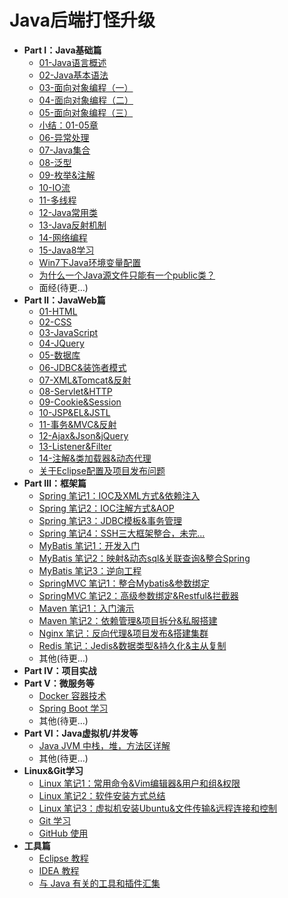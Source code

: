 # Java后端打怪升级

- **Part Ⅰ：Java基础篇**
  - [01-Java语言概述](ch1/01-Java语言概述.md)
  - [02-Java基本语法](ch1/02-Java基本语法.md)
  - [03-面向对象编程（一）](ch1/03-面向对象编程（一）.md)
  - [04-面向对象编程（二）](ch1/04-面向对象编程（二）.md)
  - [05-面向对象编程（三）](ch1/05-面向对象编程（三）.md)
  - [小结：01-05章](ch1/06-小结：01-05章.md)
  - [06-异常处理](ch1/06-异常处理.md)
  - [07-Java集合](ch1/07-Java集合.md)
  - [08-泛型](ch1/08-泛型.md)
  - [09-枚举&注解](ch1/09-枚举&注解.md)
  - [10-IO流](ch1/10-IO流.md)
  - [11-多线程](ch1/11-多线程.md)
  - [12-Java常用类](ch1/12-Java常用类.md)
  - [13-Java反射机制](ch1/13-Java反射机制.md)
  - [14-网络编程](ch1/14-网络编程.md)
  - [15-Java8学习](ch1/15-Java8学习.md)
  - [Win7下Java环境变量配置](./others/Win7下Java环境变量配置.md)
  - [为什么一个Java源文件只能有一个public类？](./others/为什么一个Java源文件只能有一个public类？.md)
  - 面经(待更…)
- **Part Ⅱ：JavaWeb篇**
  - [01-HTML](ch2/01-HTML.md)
  - [02-CSS](ch2/02-CSS.md)
  - [03-JavaScript](ch2/03-JavaScript.md)
  - [04-JQuery](ch2/04-JQuery.md)
  - [05-数据库](ch2/05-数据库.md)
  - [06-JDBC&装饰者模式](ch2/06-JDBC&装饰者模式.md)
  - [07-XML&Tomcat&反射](ch2/07-XML&Tomcat&反射.md)
  - [08-Servlet&HTTP](ch2/08-Servlet&HTTP.md)
  - [09-Cookie&Session](ch2/09-Cookie&Session.md)
  - [10-JSP&EL&JSTL](ch2/10-JSP&EL&JSTL.md)
  - [11-事务&MVC&反射](ch2/11-事务&MVC&反射.md)
  - [12-Ajax&Json&jQuery](ch2/12-Ajax&Json&jQuery.md)
  - [13-Listener&Filter](ch2/13-Listener&Filter.md)
  - [14-注解&类加载器&动态代理](ch2/14-注解&类加载器&动态代理.md)
  - [关于Eclipse配置及项目发布问题](ch2/关于Eclipse配置及项目发布问题.md)
- **Part Ⅲ：框架篇**
  - [Spring 笔记1：IOC及XML方式&依赖注入](ch3/01-Spring笔记1：IOC及XML方式&依赖注入.md)
  - [Spring 笔记2：IOC注解方式&AOP](ch3/02-Spring笔记2：IOC注解方式&AOP.md)
  - [Spring 笔记3：JDBC模板&事务管理](ch3/03-Spring笔记3：JDBC模板&事务管理.md)
  - [Spring 笔记4：SSH三大框架整合，未完...](ch3/04-Spring笔记4：SSH三大框架整合，未完....md)
  - [MyBatis 笔记1：开发入门](ch3/05-MyBatis笔记1：开发入门.md)
  - [MyBatis 笔记2：映射&动态sql&关联查询&整合Spring](ch3/06-MyBatis笔记2：映射&动态sql&关联查询&整合Spring.md)
  - [MyBatis 笔记3：逆向工程](ch3/07-Mybatis笔记3：逆向工程.md)
  - [SpringMVC 笔记1：整合Mybatis&参数绑定](ch3/08-SpringMVC笔记1：整合Mybatis&参数绑定.md)
  - [SpringMVC 笔记2：高级参数绑定&Restful&拦截器](ch3/09-SpringMVC笔记2：高级参数绑定&Restful&拦截器.md)
  - [Maven 笔记1：入门演示](./ch3/10-Maven笔记1：入门演示.md)
  - [Maven 笔记2：依赖管理&项目拆分&私服搭建](./ch3/11-Maven笔记2：依赖管理&项目拆分&私服搭建.md)
  - [Nginx 笔记：反向代理&项目发布&搭建集群](./ch3/12-Nginx笔记：反向代理&项目发布&搭建集群.md)
  - [Redis 笔记：Jedis&数据类型&持久化&主从复制](./ch3/13-Redis笔记：Jedis&数据类型&持久化&主从复制.md)
  - 其他(待更…)
- **Part Ⅳ：项目实战**
- **Part Ⅴ：微服务等**
  - [Docker 容器技术](./ch5/Docker学习.md)
  - [Spring Boot 学习](./ch5/SpringBoot学习.md)
  - 其他(待更...)
- **Part VI：Java虚拟机/并发等**
  - [Java JVM 中栈，堆，方法区详解](./ch6/Java中栈，堆，方法区详解.md)
  - 其他(待更...)
- **Linux&Git学习**
  - [Linux 笔记1：常用命令&Vim编辑器&用户和组&权限](Linux-Git/01-Linux笔记1：常用命令&Vim编辑器&用户和组&权限.md)
  - [Linux 笔记2：软件安装方式总结](Linux-Git/02-Linux笔记2：软件安装方式总结.md)
  - [Linux 笔记3：虚拟机安装Ubuntu&文件传输&远程连接和控制](Linux-Git/03-Linux笔记3：虚拟机安装Ubuntu&文件传输&远程连接和控制.md)
  - [Git 学习](Linux-Git/04-Git学习.md)
  - [GitHub 使用](Linux-Git/05-GitHub使用.md)
- **工具篇**
  - [Eclipse 教程](./tools/Eclipse.md)
  - [IDEA 教程](./tools/IDEA.md)
  - [与 Java 有关的工具和插件汇集](./tools/与Java有关的工具和插件.md)